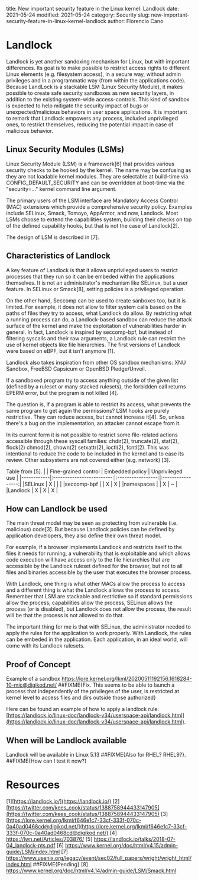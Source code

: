 title: New important security feature in the Linux kernel: Landlock
date: 2021-05-24
modified: 2021-05-24
category: Security
slug: new-important-security-feature-in-linux-kernel-landlock
author: Florencio Cano

# Landlock

Landlock is yet another sandoxing mechanism for Linux, but with important differences. Its goal is to make possible to restrict access rights to different Linux elements (e.g. filesystem access), in a secure way, without admin privileges and in a programmatic way (from within the applications code). Because LandLock is a stackable LSM (Linux Security Module), it makes possible to create safe security sandboxes as new security layers, in addition to the existing system-wide access-controls. This kind of sandbox is expected to help mitigate the security impact of bugs or unexpected/malicious behaviors in user space applications. It is important to remark that Landlock empowers any process, included unprivileged ones, to restrict themselves, reducing the potential impact in case of malicious behavior.


## Linux Security Modules (LSMs)

Linux Security Module (LSM) is a framework[6] that provides various security checks to be hooked by the kernel. The name may be confusing as they are not loadable kernel modules. They are selectable at build-time via CONFIG_DEFAULT_SECURITY and can be overridden at boot-time via the "security=..." kernel command line argument.

The primary users of the LSM interface are Mandatory Access Control (MAC) extensions which provide a comprehensive security policy. Examples include SELinux, Smack, Tomoyo, AppArmor, and now, Landlock. Most LSMs choose to extend the capabilities system, building their checks on top of the defined capability hooks, but that is not the case of Landlock[2].

The design of LSM is described in [7].


## Characteristics of Landlock

A key feature of Landlock is that it allows unprivileged users to restrict processes that they run so it can be embeded within the applications themselves. It is not an administrator's mechanism like SELinux, but a user feature. In SELinux or Smack[8], setting policies is a privileged operation.

On the other hand, Seccomp can be used to create sanboxes too, but it is limited. For example, it does not allow to filter system calls based on the paths of files they try to access, what Landlock do allow. By restricting what a running process can do, a Landlock-based sandbox can reduce the attack surface of the kernel and make the exploitation of vulnerabilities harder in general. In fact, Landlock is inspired by seccomp-bpf, but instead of filtering syscalls and their raw arguments, a Landlock rule can restrict the use of kernel objects like file hierarchies. The first versions of Landlock were based on eBPF,  but it isn't anymore [1].

Landlock also takes inspiration from other OS sandbox mechanisms: XNU Sandbox, FreeBSD Capsicum or OpenBSD Pledge/Unveil.

If a sandboxed program try to access anything outside of the given list (defined by a ruleset or many stacked rulesets), the forbidden call returns EPERM error, but the program is not killed [4].

The question is, if a program is able to restrict its access, what prevents the same program to get again the permissions? LSM hooks are purely restrictive. They can reduce access, but cannot increase it[4]. So, unless there's a bug on the implementation, an attacker cannot escape from it.

In its current form it is not possible to restrict some file-related actions accessible through these syscall families: chdir(2), truncate(2), stat(2), flock(2) chmod(2), chown(2) setxattr(2), ioctl(2), fcntl(2). This was intentional to reduce the code to be included in the kernel and to ease its review. Other subsystems are not covered either (e.g. network) [3].

Table from [5].
|            |   Fine-grained control    | Embedded policy   | Unprivileged use  |
|------------|:-------------------------:|:-----------------:|:-----------------:|
|SELinux     | X                         |                   |                   |
|seccomp-bpf |                           | X                 | X                 |
|namespaces  |                           | X                 | ~                 |
|Landlock    | X                         | X                 | X                 |


## How can Landlock be used

The main threat model may be seen as protecting from vulnerable (i.e. malicious) code[3]. But because Landlock policies can be defined by application developers, they also define their own threat model.

For example, if a browser implements Landlock and restricts itself to the files it needs for running, a vulnerability that is exploitable and which allows code execution will have access only to the file hierarchies that are accessible by the Landlock ruleset defined for the browser, but not to all files and binaries accessible by the user that executes the browser process.

With Landlock, one thing is what other MACs allow the process to access and a different thing is what the Landlock allows the process to access. Remember that LSM are stackable and restrictive so if standard permissions allow the process, capabilities allow the process, SELinux allows the process (or is disabled), but Landlock does not allow the process, the result will be that the process is not allowed to do that.

The important thing for me is that with SELinux, the administrator needed to apply the rules for the application to work properly. With Landlock, the rules can be embeded in the application. Each application, in an ideal world, will come with its Landlock rulesets.


## Proof of Concept

Example of a sandbox https://lore.kernel.org/lkml/20200511192156.1618284-10-mic@digikod.net/ ##FIXME{Fix. This seems to be able to launch a process that independently of the privileges of the user, is restricted at kernel level to access files and dirs outside those authorized}

Here can be found an example of how to apply a landlock rule: [https://landlock.io/linux-doc/landlock-v34/userspace-api/landlock.html](https://landlock.io/linux-doc/landlock-v34/userspace-api/landlock.html).


## When will be Landlock available

Landlock will be available in Linux 5.13 ##FIXME{Also for RHEL? RHEL9?}. ##FIXME{How can I test it now?}


# Resources

[1][https://landlock.io/](https://landlock.io/)
[2][https://twitter.com/kees_cook/status/1388758944433147905](https://twitter.com/kees_cook/status/1388758944433147905)
[3][https://lore.kernel.org/lkml/f646e1c7-33cf-333f-070c-0a40ad0468cd@digikod.net/](https://lore.kernel.org/lkml/f646e1c7-33cf-333f-070c-0a40ad0468cd@digikod.net/)
[4] https://lwn.net/Articles/703876/
[5] https://landlock.io/talks/2018-07-04_landlock-pts.pdf
[6] https://www.kernel.org/doc/html/v4.15/admin-guide/LSM/index.html
[7] https://www.usenix.org/legacy/event/sec02/full_papers/wright/wright_html/index.html ##FIXME{Pending}
[8] https://www.kernel.org/doc/html/v4.14/admin-guide/LSM/Smack.html

